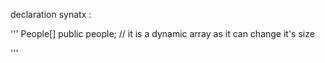 
declaration synatx :

'''
 People[] public people; // it is a dynamic array as it can change it's size

'''